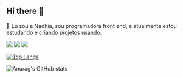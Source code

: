 ## Hi there 👋
:notebook:
Eu sou a Nadhia, sou programadora front end, e atualmente estou estudando e criando projetos usando:

<img src="https://img.shields.io/badge/HTML5-E34F26?style=for-the-badge&logo=html5&logoColor=white">
<img src="https://img.shields.io/badge/CSS3-1572B6?style=for-the-badge&logo=css3&logoColor=white">
<img src="https://img.shields.io/badge/JavaScript-F7DF1E?style=for-the-badge&logo=javascript&logoColor=black">

[![Top Langs](https://github-readme-stats.vercel.app/api/top-langs/?username=Nadhia-Sabat&layout=donut-vertical)](https://github.com/anuraghazra/github-readme-stats)

![Anurag's GitHub stats](https://github-readme-stats.vercel.app/api?username=Nadhia-Sabat&show_icons=true&theme=radical)
